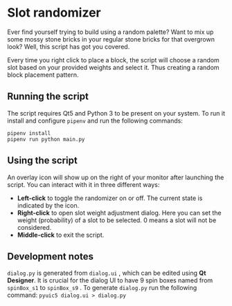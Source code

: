 # Slot randomizer

Ever find yourself trying to build using a random palette? Want to mix up some mossy stone bricks in your regular stone bricks for that overgrown look? Well, this script has got you covered.

Every time you right click to place a block, the script will choose a random slot based on your provided weights and select it. Thus creating a random block placement pattern.

## Running the script

The script requires Qt5 and Python 3 to be present on your system. To run it install and configure `pipenv` and run the following commands:

``` 
pipenv install
pipenv run python main.py
```

## Using the script

An overlay icon will show up on the right of your monitor after launching the script. You can interact with it in three different ways:

* **Left-click** to toggle the randomizer on or off. The current state is indicated by the icon.
* **Right-click** to open slot weight adjustment dialog. Here you can set the weight (probability) of a slot to be selected. 0 means a slot will not be considered.
* **Middle-click** to exit the script.

## Development notes

`dialog.py` is generated from `dialog.ui` , which can be edited using **Qt Designer**. It is crucial for the dialog UI to have 9 spin boxes named from `spinBox_s1` to `spinBox_s9` . To generate `dialog.py` run the following command: `pyuic5 dialog.ui > dialog.py` 
